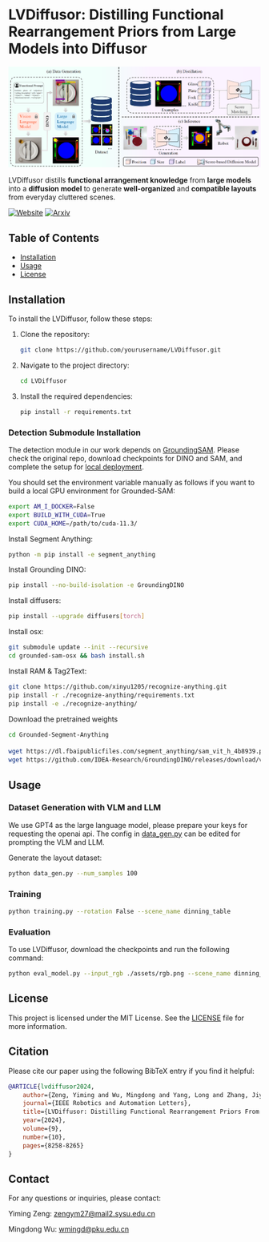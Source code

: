 # LVDiffusor: Distilling Functional Rearrangement Priors from Large Models into Diffusor

![LVDiffusor Logo](assets/pipeline.png)

LVDiffusor distills **functional arrangement knowledge** from **large models** into a **diffusion model** to generate **well-organized** and **compatible layouts** from everyday cluttered scenes.

[![Website](https://img.shields.io/badge/Website-orange.svg )](https://sites.google.com/view/lvdiffusion)
[![Arxiv](https://img.shields.io/badge/Arxiv-green.svg )](https://arxiv.org/abs/2312.01474)

## Table of Contents
- [Installation](#installation)
- [Usage](#usage)
- [License](#license)

## Installation

To install the LVDiffusor, follow these steps:

1. Clone the repository:
    ```bash
    git clone https://github.com/yourusername/LVDiffusor.git
    ```
2. Navigate to the project directory:
    ```bash
    cd LVDiffusor
    ```
3. Install the required dependencies:
    ```bash
    pip install -r requirements.txt
    ```

### Detection Submodule Installation ###

The detection module in our work depends on [GroundingSAM](https://github.com/IDEA-Research/Grounded-Segment-Anything). Please check the original repo, download checkpoints for DINO and SAM, and complete the setup for [local deployment](https://github.com/IDEA-Research/Grounded-Segment-Anything/issues/75).

You should set the environment variable manually as follows if you want to build a local GPU environment for Grounded-SAM:
```bash
export AM_I_DOCKER=False
export BUILD_WITH_CUDA=True
export CUDA_HOME=/path/to/cuda-11.3/
```

Install Segment Anything:

```bash
python -m pip install -e segment_anything
```

Install Grounding DINO:

```bash
pip install --no-build-isolation -e GroundingDINO
```


Install diffusers:

```bash
pip install --upgrade diffusers[torch]
```

Install osx:

```bash
git submodule update --init --recursive
cd grounded-sam-osx && bash install.sh
```

Install RAM & Tag2Text:

```bash
git clone https://github.com/xinyu1205/recognize-anything.git
pip install -r ./recognize-anything/requirements.txt
pip install -e ./recognize-anything/
```

Download the pretrained weights
```bash
cd Grounded-Segment-Anything

wget https://dl.fbaipublicfiles.com/segment_anything/sam_vit_h_4b8939.pth
wget https://github.com/IDEA-Research/GroundingDINO/releases/download/v0.1.0-alpha/groundingdino_swint_ogc.pth
```

## Usage

### Dataset Generation with VLM and LLM ###
We use GPT4 as the large language model, please prepare your keys for requesting the openai api. The config in [data_gen.py](data_gen.py) can be edited for prompting the VLM and LLM.

Generate the layout dataset:
```bash
python data_gen.py --num_samples 100
```

### Training ###
```bash
python training.py --rotation False --scene_name dinning_table
```

### Evaluation ###
To use LVDiffusor, download the checkpoints and run the following command:
```bash
python eval_model.py --input_rgb ./assets/rgb.png --scene_name dinning_table --rotation False
```


## License

This project is licensed under the MIT License. See the [LICENSE](LICENSE) file for more information.

## Citation

Please cite our paper using the following BibTeX entry if you find it helpful:

```bibtex
@ARTICLE{lvdiffusor2024,
    author={Zeng, Yiming and Wu, Mingdong and Yang, Long and Zhang, Jiyao and Ding, Hao and Cheng, Hui and Dong, Hao},
    journal={IEEE Robotics and Automation Letters}, 
    title={LVDiffusor: Distilling Functional Rearrangement Priors From Large Models Into Diffusor}, 
    year={2024},
    volume={9},
    number={10},
    pages={8258-8265}
}
```

## Contact

For any questions or inquiries, please contact:

Yiming Zeng: [zengym27@mail2.sysu.edu.cn](mailto:zengym27@mail2.sysu.edu.cn)

Mingdong Wu: [wmingd@pku.edu.cn](mailto:wmingd@pku.edu.cn)
